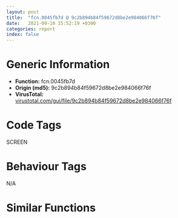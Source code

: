 ```yaml
---
layout: post
title:  "fcn.0045fb7d @ 9c2b894b84f59672d8be2e984066f76f"
date:   2021-09-10 15:52:19 +0300
categories: report
index: false
---
```


# Generic Information
- **Function:** fcn.0045fb7d
- **Origin (md5):** 9c2b894b84f59672d8be2e984066f76f
- **VirusTotal:** [virustotal.com/gui/file/9c2b894b84f59672d8be2e984066f76f][virustotal_ref]

# Code Tags
<span class="tag" id="SCREEN">SCREEN</span>


# Behaviour Tags
<span class="bhv-tag" id="na">N/A</span>

# Similar Functions
<script type="text/javascript" src="https://www.gstatic.com/charts/loader.js"></script>
<script type="text/javascript">

    google.charts.load('current', {'packages':['corechart']});
    google.charts.setOnLoadCallback(drawChart);

    function drawChart() {
    var data = new google.visualization.DataTable();
        data.addColumn('number', 'X');
        data.addColumn('number', 'Y');
        data.addColumn({type: 'string', role: 'tooltip', 'p': {'html': true}});
        data.addColumn({'type': 'string', 'role': 'style'});
        
        data.addRows([
    [-218.08348083496094, 224.606201171875, '<b><a href="/report/fcn.0045fb7d@9c2b894b84f59672d8be2e984066f76f">fcn.0045fb7d</a><br>@9c2b894b84f59672d8be2e984066f76f</b><br>', 'point { fill-color: #e0440e; }'],
[-191.70187377929688, 431.6775817871094, '<b><a href="/report/fcn.0042921a@7b00dd8f2abf54a73bfb09681334ff78">fcn.0042921a</a><br>@7b00dd8f2abf54a73bfb09681334ff78</b><br>', 'null'],
[17.616235733032227, 378.5408020019531, '<b><a href="/report/fcn.100ea61b@e5d49e0823e602f2ee948ac39d32c1eb">fcn.100ea61b</a><br>@e5d49e0823e602f2ee948ac39d32c1eb</b><br>', 'null'],
[58.88737869262695, 174.5302734375, '<b><a href="/report/fcn.10016d64@481b545f5c18f2fce1caac67ddc419e8">fcn.10016d64</a><br>@481b545f5c18f2fce1caac67ddc419e8</b><br>', 'null'],
[-113.22979736328125, 44.099491119384766, '<b><a href="/report/fcn.10036bba@e5d49e0823e602f2ee948ac39d32c1eb">fcn.10036bba</a><br>@e5d49e0823e602f2ee948ac39d32c1eb</b><br>', 'null'],

        ]);

    var options = {
        title: 'Similarity Plot',
        legend: 'none',
        colors: ['#dedbd9', '#e6693e', '#ec8f6e', '#f3b49f', '#f6c7b6'],
        tooltip: {isHtml: true, trigger: 'both'},
        explorer: {
        actions: ["dragToZoom", "rightClickToReset"],
        },
        chartArea: {
        width: '80%',
        height: '80%'
        },
        width: '100%',
        height: '100%'
    };

    var chart = new google.visualization.ScatterChart(document.getElementById('chart_div'));

    chart.draw(data, options);
    }
    
</script>


<div id="chart_div" style="width: 100%px; height: 100%;"></div>

# Disassembled Code
{% highlight nasm %}

push 0xc4
mov eax, 0x5785e7
call fcn.00553908
mov ebx, ecx
mov eax, dword[ebp+8]
mov edx, dword[ebp+0xc]
mov esi, dword[ebp+0x10]
mov dword[ebp-0x80], eax
mov eax, dword[ebp+0x14]
mov dword[ebp-0x7c], edx
mov dword[ebp-0x88], esi
test eax, eax
js 0x4603e5
cmp eax, dword[ebx+4]
jge 0x4603e5
cmp dword[ebp+0x24], 0
je 0x45fbd6
call fcn.00410017
cmp dword[eax+0x1ac], 8
jg 0x45fbd3
xor eax, eax
inc eax
jmp 0x4603e7
mov edx, dword[ebp-0x7c]
mov ecx, dword[ebx+0x68]
lea edi, [ebx+0x6c]
mov eax, dword[ebx+0x64]
add eax, edx
mov dword[ebp-0x1c], esi
mov dword[ebp-0x18], eax
lea eax, [esi+ecx]
mov dword[ebp-0x20], edx
mov dword[ebp-0x14], eax
lea esi, [ebp-0x20]
mov eax, dword[ebx+0x20]
mov ecx, eax
movsd dword
neg ecx
push 0x20
sbb ecx, ecx
not ecx
and ecx, dword[ebp+0x18]
neg eax
movsd dword
sbb eax, eax
mov dword[ebp-0x6c], ecx
not eax
and eax, dword[ebp+0x20]
movsd dword
mov dword[ebp-0x58], eax
movsd dword
xor esi, esi
mov dword[ebp-0x98], esi
pop edi
cmp dword[ebp+0x28], esi
je 0x45fc29
cmp dword[ebp+0x1c], esi
je 0x45fc4e
cmp dword[ebx+0x2c], esi
je 0x45fc4e
cmp dword[ebx+8], edi
jge 0x45fc4e
push dword[ebx+0x8c]
push dword[0x5e0b68]
call dword[sym.imp.GDI32.dll_SelectObject]
mov edx, dword[ebp-0x7c]
mov dword[ebp-0x98], eax
mov eax, dword[ebx+0x20]
xor ecx, ecx
inc ecx
mov dword[ebp-0xa8], eax
cmp dword[ebx+8], edi
jne 0x45fc6b
test eax, eax
je 0x45fc6b
mov dword[ebp-0x5c], ecx
mov dword[ebx+0x20], esi
jmp 0x45fc6e
mov dword[ebp-0x5c], esi
cmp dword[ebx+8], edi
je 0x45fc83
cmp dword[0x5e0b40], esi
jne 0x45fc83
mov ecx, dword[ebx+0xa8]
jmp 0x45fc86
or ecx, 0xffffffff
mov eax, dword[ebx+0x20]
mov dword[ebp-0x68], ecx
mov dword[ebp-0x70], ecx
test eax, eax
jne 0x45fc9b
mov edi, dword[ebp-0x80]
cmp ecx, 0xffffffff
je 0x45fc9e
lea edi, [ebx+0x44]
mov dword[ebp-0x84], edi
test eax, eax
jne 0x45fcb0
mov dword[ebp-0x64], edx
cmp ecx, 0xffffffff
je 0x45fcb3
mov dword[ebp-0x64], esi
test eax, eax
jne 0x45fcc7
cmp ecx, 0xffffffff
jne 0x45fcc7
mov eax, dword[ebp-0x88]
mov dword[ebp-0x60], eax
jmp 0x45fcca
mov dword[ebp-0x60], esi
lea esi, [ebx+0x7c]
mov eax, dword[esi]
mov dword[ebp-0x78], eax
mov eax, dword[ebx+0x80]
push esi
mov dword[ebp-0x74], eax
call dword[sym.imp.USER32.dll_IsRectEmpty]
test eax, eax
je 0x45fceb
mov eax, dword[ebx+0x54]
jmp 0x45fcf0
mov eax, dword[esi+8]
sub eax, dword[esi]
push esi
mov dword[ebp-0x54], eax
call dword[sym.imp.USER32.dll_IsRectEmpty]
test eax, eax
je 0x45fd03
mov eax, dword[ebx+0x58]
jmp 0x45fd09
mov eax, dword[esi+0xc]
sub eax, dword[esi+4]
mov esi, dword[ebp-0x68]
xor edx, edx
mov dword[ebp-0x50], eax
cmp dword[ebx+0x20], edx
jne 0x45fd1f
cmp esi, 0xffffffff
je 0x45ff7e
mov eax, dword[ebx+0x54]
mov ecx, dword[ebx+0x58]
mov dword[ebp-0x20], edx
mov dword[ebp-0x18], eax
mov dword[ebp-0x1c], edx
mov dword[ebp-0x14], ecx
cmp esi, 0xffffffff
je 0x45fd76
call fcn.00410017
cmp esi, dword[eax+0x1c]
je 0x45fd76
push esi
lea ecx, [ebp-0xb0]
call fcn.0041191b
push dword[ebp-0xac]
lea eax, [ebp-0x20]
push eax
push dword[edi+4]
call dword[sym.imp.USER32.dll_FillRect]
lea ecx, [ebp-0xb0]
mov dword[ebp-0xb0], 0x584f04
call fcn.00404d00
jmp 0x45fd93
call fcn.00410017
add eax, 0x98
je 0x45fd85
mov eax, dword[eax+4]
push eax
lea eax, [ebp-0x20]
push eax
push dword[edi+4]
call dword[sym.imp.USER32.dll_FillRect]
mov esi, dword[ebp+0x1c]
test esi, esi
je 0x45fdba
call fcn.00410017
cmp dword[eax+0x1ac], 0x10
jne 0x45fdba
push dword[ebp-0x1c]
push dword[ebp-0x20]
push dword[edi+4]
call dword[sym.imp.GDI32.dll_GetPixel]
mov dword[ebp-0x70], eax
xor edx, edx
mov ecx, edx
mov dword[ebp-0x94], ecx
test esi, esi
je 0x45fddc
cmp dword[ebx+8], 0x18
jl 0x45fddc
xor esi, esi
mov dword[ebp+0x1c], edx
inc esi
mov ecx, esi
mov dword[ebp-0x94], esi
mov esi, dword[ebp+0x24]
test esi, esi
je 0x45fdef
mov eax, dword[ebx+8]
sub eax, 0x20
neg eax
sbb eax, eax
and esi, eax
cmp dword[ebp-0x6c], 0
jne 0x460181
cmp dword[ebp+0x1c], 0
jne 0x460181
test esi, esi
jne 0x460185
push 0x20
pop eax
cmp dword[ebx+8], eax
je 0x45fe1f
cmp dword[0x5e0b40], esi
je 0x46007b
mov al, byte[ebp+0x2c]
mov byte[ebp-0x56], al
xor eax, eax
inc eax
mov word[ebp-0x58], 0
mov byte[ebp-0x55], al
test ecx, ecx
je 0x45fe3d
mov al, byte[0x5d85d4]
mov byte[ebp-0x56], al
cmp dword[ebp+0x28], 0
je 0x45fe50
cmp dword[ebx+0x2c], edx
je 0x45fe50
mov al, byte[0x5d85d5]
mov byte[ebp-0x56], al
mov eax, dword[ebp-0x5c]
neg eax
push 0x20
sbb eax, eax
and eax, 0x10
mov esi, dword[eax+ebx+0x54]
mov eax, dword[eax+ebx+0x58]
mov dword[ebp-0x6c], eax
pop eax
mov dword[ebp-0xa4], esi
cmp dword[ebx+8], eax
je 0x46003d
mov eax, dword[ebp-0x50]
xor esi, esi
mov ecx, dword[ebp-0x54]
inc esi
push 0x20
mov word[ebp-0x40], si
pop esi
push edx
mov word[ebp-0x3e], si
mov esi, eax
push edx
mov dword[ebp-0x44], eax
lea eax, [ebp-0x5c]
push eax
imul esi, ecx
lea eax, [ebp-0x4c]
push edx
push eax
push edx
mov dword[ebp-0x4c], 0x28
mov dword[ebp-0x48], ecx
mov dword[ebp-0x3c], edx
mov dword[ebp-0x38], esi
mov dword[ebp-0x34], edx
mov dword[ebp-0x30], edx
mov dword[ebp-0x2c], edx
mov dword[ebp-0x28], edx
mov dword[ebp-0x5c], edx
call dword[sym.imp.GDI32.dll_CreateDIBSection]
test eax, eax
je 0x4603e5
and dword[ebp-0x9c], 0
mov dword[ebp-0xa0], 0x585684
and dword[ebp-4], 0
lea ecx, [ebp-0xa0]
push eax
call fcn.004122f0
lea ecx, [ebp-0xc0]
call fcn.004119b2
xor eax, eax
inc eax
push 0
mov byte[ebp-4], al
call dword[sym.imp.GDI32.dll_CreateCompatibleDC]
push eax
lea ecx, [ebp-0xc0]
call fcn.004122af
push dword[ebp-0x9c]
push dword[ebp-0xbc]
call fcn.00412959
mov ecx, dword[ebx+0x54]
imul ecx, dword[ebp+0x14]
push 0xcc0020
push dword[ebp-0x74]
mov dword[ebp-0x8c], eax
add ecx, dword[ebp-0x78]
push ecx
push dword[0x5e0b68]
push dword[ebp-0x50]
push dword[ebp-0x54]
push 0
push 0
push dword[ebp-0xbc]
call dword[sym.imp.GDI32.dll_BitBlt]
cmp dword[ebx+0xa8], 0xffffffff
jne 0x45ff86
test esi, esi
jle 0x45ffcd
mov eax, dword[ebp-0x5c]
or dword[eax], 0xff000000
mov eax, dword[ebp-0x5c]
add eax, 4
mov dword[ebp-0x5c], eax
sub esi, 1
jne 0x45ff68
jmp 0x45ffcd
mov esi, dword[ebp+0x1c]
jmp 0x45fdbc
movzx ecx, byte[ebx+0xa8]
movzx eax, byte[ebx+0xa9]
shl ecx, 8
or ecx, eax
movzx eax, byte[ebx+0xaa]
shl ecx, 8
or ecx, eax
test esi, esi
jle 0x45ffcd
mov eax, dword[ebp-0x5c]
mov edx, dword[eax]
cmp edx, ecx
je 0x45ffbc
or edx, 0xff000000
mov dword[eax], edx
jmp 0x45ffbf
and dword[eax], 0
mov eax, dword[ebp-0x5c]
add eax, 4
mov dword[ebp-0x5c], eax
sub esi, 1
jne 0x45ffac
push dword[ebp-0x58]
push dword[ebp-0x50]
push dword[ebp-0x54]
push 0
push 0
push dword[ebp-0xbc]
push dword[ebp-0x6c]
push dword[ebp-0xa4]
push dword[ebp-0x60]
push dword[ebp-0x64]
push dword[edi+4]
call dword[sym.imp.MSIMG32.dll_AlphaBlend]
mov esi, eax
mov eax, dword[ebp-0x8c]
test eax, eax
jne 0x460008
xor ecx, ecx
jmp 0x46000b
mov ecx, dword[eax+4]
push ecx
push dword[ebp-0xbc]
call fcn.00412959
lea ecx, [ebp-0xc0]
call fcn.00411b08
or dword[ebp-4], 0xffffffff
lea ecx, [ebp-0xa0]
mov dword[ebp-0xa0], 0x585684
call fcn.00404d00
jmp 0x460073
push dword[ebp-0x58]
mov eax, dword[ebx+0x54]
push dword[ebp-0x50]
imul eax, dword[ebp+0x14]
push dword[ebp-0x54]
push dword[ebp-0x74]
add eax, dword[ebp-0x78]
push eax
push dword[0x5e0b68]
call fcn.0041252c
push eax
push dword[ebp-0x6c]
mov ecx, edi
push esi
push dword[ebp-0x60]
push dword[ebp-0x64]
call fcn.0045eb50
mov esi, eax
test esi, esi
jne 0x46014f
mov eax, dword[ebx+0x54]
imul eax, dword[ebp+0x14]
mov esi, dword[ebp-0x50]
push 0xcc0020
push dword[ebp-0x74]
add eax, dword[ebp-0x78]
push eax
push dword[0x5e0b68]
push esi
push dword[ebp-0x54]
push dword[ebp-0x60]
push dword[ebp-0x64]
push dword[edi+4]
call dword[sym.imp.GDI32.dll_BitBlt]
cmp dword[ebp-0x94], 0
je 0x460152
push edi
lea ecx, [ebp-0x90]
call fcn.00469bad
cmp dword[ebp-0x70], 0xffffffff
mov dword[ebp-4], 2
jne 0x4600db
call fcn.00410017
mov eax, dword[eax+0x1c]
mov dword[ebp-0x70], eax
call fcn.00437068
mov edx, dword[ebp-0x60]
mov edi, eax
mov eax, dword[ebp-0x54]
mov ecx, dword[ebp-0x64]
add eax, 2
mov dword[ebp-0xd0], ecx
add ecx, eax
mov dword[ebp-0xc8], ecx
lea ecx, [edx+2]
add ecx, esi
mov dword[ebp-0xcc], edx
mov dword[ebp-0xc4], ecx
mov ecx, dword[edi]
mov esi, dword[ecx+0xb8]
mov ecx, esi
call fcn.00553897
mov ecx, edi
call esi
push eax
push dword[ebp-0x70]
lea esi, [ebp-0xd0]
push 0xffffffffffffffff
sub esp, 0x10
lea ecx, [ebp-0x90]
mov edi, esp
movsd dword
movsd dword
movsd dword
movsd dword
call fcn.0046c3a2
or dword[ebp-4], 0xffffffff
lea ecx, [ebp-0x90]
call fcn.00469bc2
mov esi, dword[ebp-0x50]
mov ecx, dword[ebp-0x68]
xor edx, edx
cmp dword[ebx+0x20], edx
je 0x46038d
cmp ecx, 0xffffffff
jne 0x46016f
call fcn.00410017
xor edx, edx
mov ecx, dword[eax+0x1c]
mov eax, dword[ebp-0x80]
test eax, eax
jne 0x460382
mov eax, edx
jmp 0x460385
test esi, esi
je 0x4601de
mov eax, dword[ebx+0x94]
test eax, eax
je 0x4601de
push eax
push dword[0x5e0b68]
call dword[sym.imp.GDI32.dll_SelectObject]
mov ecx, dword[ebx+0x54]
mov esi, eax
imul ecx, dword[ebp+0x14]
push 0xcc0020
push dword[ebp-0x74]
add ecx, dword[ebp-0x78]
push ecx
push dword[0x5e0b68]
push dword[ebp-0x50]
push dword[ebp-0x54]
push dword[ebp-0x60]
push dword[ebp-0x64]
push dword[edi+4]
call dword[sym.imp.GDI32.dll_BitBlt]
push esi
push dword[0x5e0b68]
call dword[sym.imp.GDI32.dll_SelectObject]
jmp 0x46014f
cmp dword[ebp+0x1c], 0
jne 0x4601f3
mov eax, dword[ebp-0x58]
test eax, eax
jne 0x4601f3
test esi, esi
je 0x4602e0
xor eax, eax
mov ecx, ebx
push edx
inc eax
push eax
push dword[ebp+0x14]
call fcn.0045f95e
test esi, esi
je 0x46020e
mov ecx, dword[ebx+0xb0]
jmp 0x460210
xor ecx, ecx
mov eax, dword[edi]
push ecx
mov esi, dword[eax+0x30]
mov ecx, esi
call fcn.00553897
mov ecx, edi
call esi
mov eax, dword[edi]
push 0xffffff
mov esi, dword[eax+0x2c]
mov ecx, esi
call fcn.00553897
mov ecx, edi
call esi
cmp dword[ebp+0x1c], 0
je 0x460294
call fcn.00437068
cmp dword[eax+0x58], 0
je 0x460294
call fcn.00410017
mov ecx, edi
push dword[eax+0x10]
call fcn.00462524
mov esi, eax
test esi, esi
je 0x460294
mov ecx, dword[ebp-0x50]
mov eax, dword[ebp-0x54]
add ecx, 2
push 0xb8074a
push 0
push 0
push dword[0x5e0b6c]
add eax, 2
push ecx
push eax
mov eax, dword[ebp-0x60]
inc eax
push eax
mov eax, dword[ebp-0x64]
inc eax
push eax
push dword[edi+4]
call dword[sym.imp.GDI32.dll_BitBlt]
push esi
mov ecx, edi
call fcn.00462524
call fcn.00410017
mov ecx, edi
push dword[eax+0x14]
call fcn.00462524
mov esi, eax
test esi, esi
je 0x4602dd
mov ecx, dword[ebp-0x50]
mov eax, dword[ebp-0x54]
add ecx, 2
push 0xb8074a
push 0
push 0
push dword[0x5e0b6c]
add eax, 2
push ecx
push eax
push dword[ebp-0x60]
push dword[ebp-0x64]
push dword[edi+4]
call dword[sym.imp.GDI32.dll_BitBlt]
push esi
mov ecx, edi
call fcn.00462524
mov eax, dword[ebp-0x58]
cmp dword[ebp-0x6c], 0
jne 0x4602ee
test eax, eax
je 0x46014f
call fcn.00410017
add eax, 0xa8
mov ecx, edi
push eax
call fcn.004129b8
mov dword[ebp-0x8c], eax
test eax, eax
je 0x46014f
push dword[ebp+0x1c]
xor ecx, ecx
cmp dword[ebp-0x58], ecx
sete cl
push ecx
push dword[ebp+0x14]
mov ecx, ebx
call fcn.0045f95e
mov eax, dword[edi]
push 0
mov esi, dword[eax+0x30]
mov ecx, esi
call fcn.00553897
mov ecx, edi
call esi
mov eax, dword[edi]
push 0xffffff
mov esi, dword[eax+0x2c]
mov ecx, esi
call fcn.00553897
mov ecx, edi
call esi
mov esi, dword[ebp-0x50]
push 0xe20746
push 0
push 0
push dword[0x5e0b6c]
push esi
push dword[ebp-0x54]
push dword[ebp-0x60]
push dword[ebp-0x64]
push dword[edi+4]
call dword[sym.imp.GDI32.dll_BitBlt]
push dword[ebp-0x8c]
mov ecx, edi
call fcn.004129b8
jmp 0x460152
mov eax, dword[eax+4]
push dword[ebx+0x68]
push dword[ebx+0x64]
jmp 0x4603a4
cmp ecx, 0xffffffff
je 0x4603c0
mov eax, dword[ebp-0x80]
test eax, eax
jne 0x46039d
mov eax, edx
jmp 0x4603a0
mov eax, dword[eax+4]
push 0xffffffffffffffff
push 0xffffffffffffffff
push ecx
push edx
push edx
push dword[ebp-0x84]
push esi
push dword[ebp-0x54]
push dword[ebp-0x88]
push dword[ebp-0x7c]
push eax
call fcn.00462c45
mov eax, dword[ebp-0x98]
test eax, eax
je 0x4603d7
push eax
push dword[0x5e0b68]
call dword[sym.imp.GDI32.dll_SelectObject]
mov ecx, dword[ebp-0xa8]
mov dword[ebx+0x20], ecx
jmp 0x45fbcb
xor eax, eax
call fcn.005538b2
ret 0x28

{% endhighlight %}

[virustotal_ref]: https://www.virustotal.com/gui/file/9c2b894b84f59672d8be2e984066f76f
